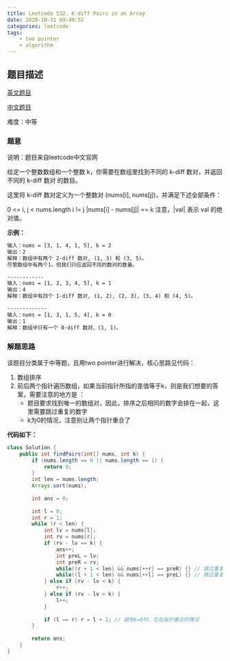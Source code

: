 ```yaml
---
title: Leetcode 532. K-diff Pairs in an Array
date: 2020-10-31 09:40:52
categories: leetcode
tags:
	- two pointer
	- algorithm 
---
```



## 题目描述

[英文题目](https://leetcode.com/problems/k-diff-pairs-in-an-array/)

[中文题目](https://leetcode-cn.com/problems/k-diff-pairs-in-an-array/)

难度：中等

### 题意

说明：题目来自leetcode中文官网

给定一个整数数组和一个整数 k，你需要在数组里找到不同的 k-diff 数对，并返回不同的 k-diff 数对 的数目。

这里将 k-diff 数对定义为一个整数对 (nums[i], nums[j])，并满足下述全部条件：

0 <= i, j < nums.length
i != j
|nums[i] - nums[j]| == k
注意，|val| 表示 val 的绝对值。

**示例：**

```txt
输入：nums = [3, 1, 4, 1, 5], k = 2
输出：2
解释：数组中有两个 2-diff 数对, (1, 3) 和 (3, 5)。
尽管数组中有两个1，但我们只应返回不同的数对的数量。

------------
输入：nums = [1, 2, 3, 4, 5], k = 1
输出：4
解释：数组中有四个 1-diff 数对, (1, 2), (2, 3), (3, 4) 和 (4, 5)。

-------------
输入：nums = [1, 3, 1, 5, 4], k = 0
输出：1
解释：数组中只有一个 0-diff 数对，(1, 1)。
```



### 解题思路

该题目分类属于中等题，且用two pointer进行解决，核心思路见代码：

1. 数组排序
2. 前后两个指针遍历数组，如果当前指针所指的差值等于k，则是我们想要的答案，需要注意的地方是 ：
   - 题目要求找到唯一的数组对，因此，排序之后相同的数字会排在一起，这里需要跳过重复的数字
   - k为0的情况，注意别让两个指针重合了

**代码如下：**

```java
class Solution {
    public int findPairs(int[] nums, int k) {
        if (nums.length == 0 || nums.length == 1) {
            return 0;
        }
        int len = nums.length;
        Arrays.sort(nums);
        
        int ans = 0;
        
        int l = 0;
        int r = 1;
        while (r < len) {
            int lv = nums[l];
            int rv = nums[r];
            if (rv - lv == k) {
                ans++;
                int preL = lv;
                int preR = rv;
                while((r + 1 < len) && nums[++r] == preR) {} // 跳过重复数字
                while((l + 1 < len) && nums[++l] == preL) {} // 跳过重复数字
            } else if (rv - lv < k) {
                r++;
            } else if (rv - lv > k) {
                l++;
            }
            
            if (l == r) r = l + 1; // 避免k=0时，左右指针重合的情况
        }
        
        return ans;        
    }
}
```



